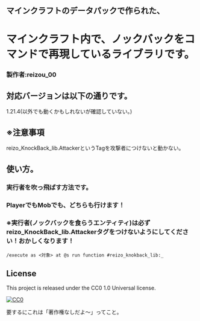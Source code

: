 ## マインクラフトのデータパックで作られた、
# マインクラフト内で、ノックバックをコマンドで再現しているライブラリです。
### 製作者:reizou_00
## 対応バージョンは以下の通りです。
1.21.4(以外でも動くかもしれないが確認していない。)
## ※注意事項
reizo_KnockBack_lib.AttackerというTagを攻撃者につけないと動かない。

## 使い方。
### 実行者を吹っ飛ばす方法です。
### PlayerでもMobでも、どちらも行けます！

### ※実行者(ノックバックを食らうエンティティ)は必ずreizo_KnockBack_lib.Attackerタグをつけないようにしてください！おかしくなります！

```mcfunction
/execute as <対象> at @s run function #reizo_knokback_lib:_
```

## License

This project is released under the CC0 1.0 Universal license.

[![CC0](https://licensebuttons.net/p/zero/1.0/88x31.png)](https://creativecommons.org/publicdomain/zero/1.0/)

要するにこれは「著作権なしだよ～」ってこと。